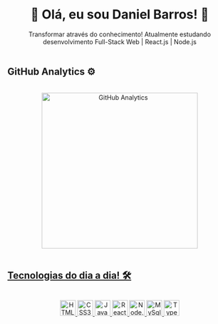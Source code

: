 <div align="center">

# 🤘 Olá, eu sou Daniel Barros! 🤘

</div>



<div align="center">
	Transformar através do conhecimento! Atualmente estudando desenvolvimento Full-Stack Web | React.js | Node.js
 </div>
	
<br>
	
<!--
	GitHub Stats from: https://github.com/anuraghazra/github-readme-stats (Link do repositório)
-->
	
## GitHub Analytics ⚙️
<br>
<div width="100%" align="center">
	<a href="https://github.com/Barros263inf">
  	<img
	     height="350em"
	     alt="GitHub Analytics"
	     src="https://github-readme-stats.vercel.app/api?username=Barros263inf&show_icons=true&theme=dark&include_all_commits=true&count_private=false"/>
</div>
<br>
	
## Tecnologias do dia a dia! 🛠️
<br>
<div align="center">
	<img 
	     alt="HTML5"
	     height="35em"
	     src="https://img.shields.io/badge/HTML5-E34F26?style=for-the-badge&logo=html5&logoColor=white"
	/>
	<img 
	     alt="CSS3"
	     height="35em"
	     src="https://img.shields.io/badge/CSS3-1572B6?style=for-the-badge&logo=css3&logoColor=white"
	/>
	<img 
	     alt="JavaScript"
	     height="35em"
	     src="https://img.shields.io/badge/JavaScript-F7DF1E?style=for-the-badge&logo=javascript&logoColor=black"
	/>
	<img 
	     alt="React.Js"
	     height="35em"
	     src="https://img.shields.io/badge/React-20232A?style=for-the-badge&logo=react&logoColor=61DAFB"
	/>
	<img 
	     alt="Node.JS"
	     height="35em"
	     src="https://img.shields.io/badge/Node.js-43853D?style=for-the-badge&logo=node.js&logoColor=white"
	/>
	<img 
	     alt="MySql"
	     height="35em"
	     src="https://img.shields.io/badge/MySQL-1572B6?style=for-the-badge&logo=mysql&logoColor=white"
	/>
	<img 
	     alt="TypeScript"
	     height="35em"
	     src="https://img.shields.io/badge/TypeScript-007ACC?style=for-the-badge&logo=typescript&logoColor=white"
	/>
</div>

